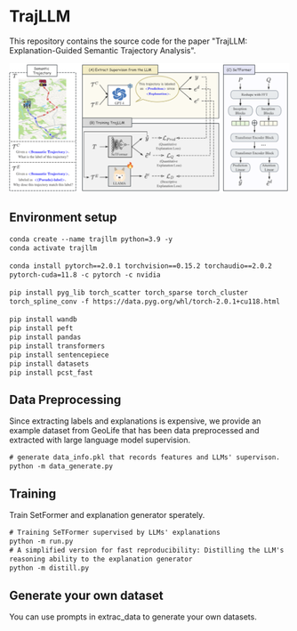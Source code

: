# TrajLLM

This repository contains the source code for the paper "TrajLLM: Explanation-Guided Semantic Trajectory Analysis".

<img src="figs/chat.png">

## Environment setup
```
conda create --name trajllm python=3.9 -y
conda activate trajllm

conda install pytorch==2.0.1 torchvision==0.15.2 torchaudio==2.0.2 pytorch-cuda=11.8 -c pytorch -c nvidia

pip install pyg_lib torch_scatter torch_sparse torch_cluster torch_spline_conv -f https://data.pyg.org/whl/torch-2.0.1+cu118.html

pip install wandb
pip install peft
pip install pandas
pip install transformers
pip install sentencepiece
pip install datasets
pip install pcst_fast
```
## Data Preprocessing
Since extracting labels and explanations is expensive, we provide an example dataset from GeoLife that has been data preprocessed and extracted with large language model supervision.

```
# generate data_info.pkl that records features and LLMs' supervison.
python -m data_generate.py
```
## Training
Train SetFormer and explanation generator sperately.
```
# Training SeTFormer supervised by LLMs' explanations
python -m run.py
# A simplified version for fast reproducibility: Distilling the LLM's reasoning ability to the explanation generator
python -m distill.py
```
## Generate your own dataset
You can use prompts in extrac_data to generate your own datasets.
